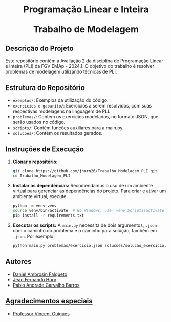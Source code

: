 <h1 align="center">Programação Linear e Inteira

Trabalho de Modelagem</h1>

## Descrição do Projeto

Este repositório contém a Avaliação 2 da disciplina de Programação Linear e Inteira (PLI) da FGV EMAp - 2024.1. O objetivo do trabalho é resolver problemas de modelagem utilizando técnicas de PLI.

## Estrutura do Repositório

- `exemplos/`: Exemplos da utilização do código.
- `exercicios e gabarito/`: Exercícios a serem resolvidos, com suas respectivas modelagens na linguagem de PLI.
- `problemas/`: Contém os exercícios modelados, no formato JSON, que serão usados no código.
- `scripts/`: Contém funções auxiliares para a main.py.
- `solucoes/`: Contém os resultados gerados.

## Instruções de Execução

1. **Clonar o repositório:**
    ```sh
    git clone https://github.com/jhorn26/Trabalho_Modelagem_PLI.git
    cd Trabalho_Modelagem_PLI
    ```

2. **Instalar as dependências:**
    Recomendamos o uso de um ambiente virtual para gerenciar as dependências do projeto. Para criar e ativar um ambiente virtual, execute:
    ```sh
    python -m venv venv
    source venv/bin/activate  # No Windows, use `venv\Scripts\activate`
    pip install -r requirements.txt
    ```
3. **Executar os scripts:**
    A `main.py` necessita de dois argumentos, `.json` com o caminho do problema e o caminho para solução, também em `.json`. Por exemplo:
    ```sh
    python main.py problemas/exercicio.json solucoes/solucao_exercicio.json
    ```
    
## Autores

- <a href="https://github.com/Daniel-Falqueto" target="_blank"> Daniel Ambrosin Falqueto
- <a href="https://github.com/jhorn26" target="_blank"> Jean Fernando Horn
- <a href="https://github.com/pabl0ck" target="_blank"> Pablo Andrade Carvalho Barros

## Agradecimentos especiais

- Professor <a href="https://www.vincentgyg.com/" target="_blank">Vincent Guigues</a>
